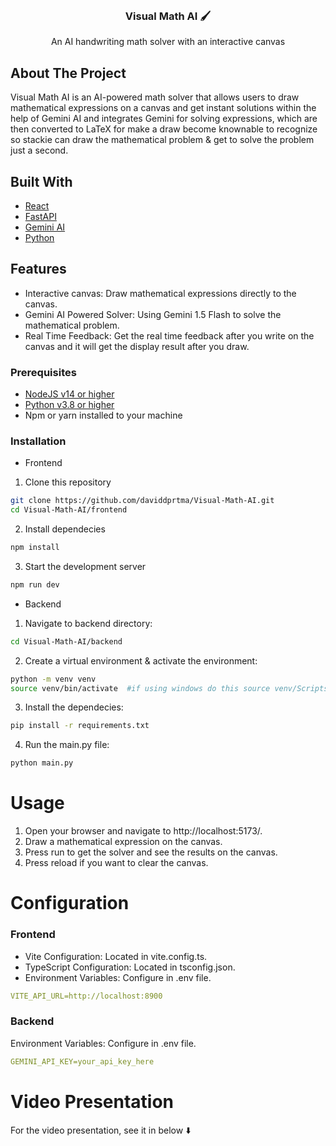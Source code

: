 
<br/>
<div align="center">
<h3 align="center">Visual Math AI 🖌️</h3>
<p align="center">
An AI handwriting math solver with an interactive canvas


  


</p>
</div>

## About The Project

Visual Math AI  is an AI-powered math solver that allows users to draw mathematical expressions on a canvas and get instant solutions within the help of Gemini AI and integrates Gemini for solving expressions, which are then converted to LaTeX for make a draw become knownable to recognize so stackie can draw the mathematical problem & get to solve the problem just a second.

## Built With

- [React](https://react.dev/)
- [FastAPI](https://fastapi.tiangolo.com/)
- [Gemini AI](https://aistudio.google.com)
- [Python](https://www.python.org/)

## Features
- Interactive canvas: Draw mathematical expressions directly to the canvas.
- Gemini AI Powered Solver: Using Gemini 1.5 Flash to solve the mathematical problem.
- Real Time Feedback: Get the real time feedback after you write on the canvas and it will get the display result after you draw.

<h3>Prerequisites</h3>

- [NodeJS v14 or higher](https://nodejs.org/en/download)
- [Python v3.8 or higher](https://www.python.org/downloads/)
- Npm or yarn installed to your machine
### Installation

- Frontend 

1. Clone this repository
```sh 
git clone https://github.com/daviddprtma/Visual-Math-AI.git
cd Visual-Math-AI/frontend
```

2. Install dependecies
```sh
npm install
```

3.  Start the development server
```sh 
npm run dev
```

- Backend
1. Navigate to backend directory: 
```sh 
cd Visual-Math-AI/backend
```

2. Create a virtual environment & activate the environment: 
```sh 
python -m venv venv
source venv/bin/activate  #if using windows do this source venv/Scripts/activate
```

3. Install the dependecies:
```sh
pip install -r requirements.txt
```

4. Run the main.py file:
```sh
python main.py
```

# Usage

1. Open your browser and navigate to http://localhost:5173/.
2. Draw a mathematical expression on the canvas.
3. Press run to get the solver and see the results on the canvas.
4. Press reload if you want to clear the canvas.


<h1>Configuration</h1>

### Frontend 
- Vite Configuration: Located in vite.config.ts.
- TypeScript Configuration: Located in tsconfig.json.
- Environment Variables: Configure in .env file.
```yaml 
VITE_API_URL=http://localhost:8900
```
### Backend
Environment Variables: Configure in .env file.
```yaml
GEMINI_API_KEY=your_api_key_here
```

# Video Presentation
For the video presentation, see it in below ⬇️

